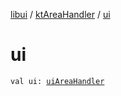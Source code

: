 [libui](../README.md) / [ktAreaHandler](README.md) / [ui](ui.md)

# ui

`val ui: `[`uiAreaHandler`](../ui-area-handler/README.md)